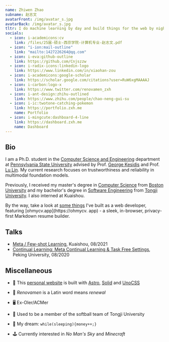 ```yaml
---
name: Zhiwen Zhao
subname: 赵志文
avatarFront: /img/avatar_s.jpg
avatarBack: /img/avatar_s.jpg
tltr: I do machine learning by day and build things for the web by night.
socials:
  - icon: i-academicons:cv
    link: /files/25届-硕士-西京学院-计算机专业-赵志文.pdf
  - icon: "i-ion:mail-outline"
    link: "mailto:1427226264@qq.com"
  - icon: i-eva:github-outline
    link: https://github.com/Cnjszzw
  - icon: i-radix-icons:linkedin-logo
    link: https://www.linkedin.com/in/xiaohan-zou
  - icon: i-academicons:google-scholar
    link: https://scholar.google.com/citations?user=RuW6xgMAAAAJ
  - icon: i-carbon:logo-x
    link: https://www.twitter.com/renovamen_zxh
  - icon: i-ant-design:zhihu-outlined
    link: https://www.zhihu.com/people/chao-neng-gui-su
  - icon: i-ic:twotone-catching-pokemon
    link: https://portfolio.zxh.me
    name: Portfolio
  - icon: i-mingcute:dashboard-4-line
    link: https://dashboard.zxh.me
    name: Dashboard
---
```



## Bio

I am a Ph.D. student in the [Computer Science and Engineering](https://www.eecs.psu.edu/) department at [Pennsylvania State University](https://www.psu.edu/) advised by Prof. [George Kesidis](https://www.cse.psu.edu/~gik2/) and Prof. [Lu Lin](https://louise-lulin.github.io/). My current research focuses on trustworthiness and reliability in multimodal foundation models.

Previously, I received my master's degree in [Computer Science](https://www.bu.edu/cs/) from [Boston University](https://www.bu.edu/) and my bachelor's degree in [Software Engineering](http://sse.tongji.edu.cn/) from [Tongji University](https://www.tongji.edu.cn/). I also interned at Kuaishou.

By the way, take a look at [some things](https://www.bu.edu/cs/) I've built as a web developer, featuring [ohmycv.app](https://ohmycv.
app) - a sleek, in-browser, privacy-first Markdown resume builder.


## Talks

- [Meta / Few-shot Learning](https://www.bu.edu/cs/), Kuaishou, 08/2021
- [Continual Learning: Meta Continual Learning & Task Free Settings](https://www.bu.edu/cs/), Peking University, 08/2020


## Miscellaneous

- 🚀 This [personal website](https://github.com/Renovamen/renovamen.github.io) is built with [Astro](https://astro.build/), [Solid](https://www.solidjs.com/) and [UnoCSS](https://github.com/antfu/unocss)

- 🧐 _Renovamen_ is a Latin word means _renewal_

- 🖥 Ex-OIer/ACMer

- 🥎 Used to be a member of the softball team of Tongji University

- 🌭 My dream: `while(sleeping){money++;}`

- 🕹️ Currently interested in *No Man's Sky* and *Minecraft*
